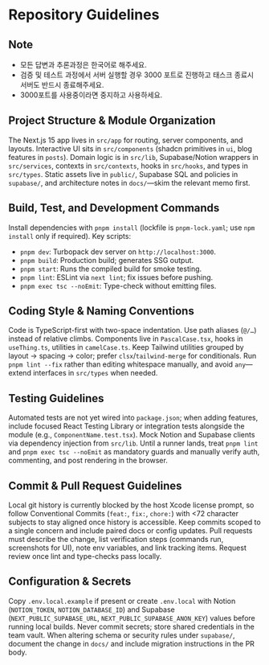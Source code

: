 # Repository Guidelines

## Note
- 모든 답변과 추론과정은 한국어로 해주세요.
- 검증 및 테스트 과정에서 서버 실행할 경우 3000 포트로 진행하고 태스크 종료시 서버도 반드시 종료해주세요.
- 3000포트를 사용중이라면 중지하고 사용하세요.

## Project Structure & Module Organization
The Next.js 15 app lives in `src/app` for routing, server components, and layouts. Interactive UI sits in `src/components` (shadcn primitives in `ui`, blog features in `posts`). Domain logic is in `src/lib`, Supabase/Notion wrappers in `src/services`, contexts in `src/contexts`, hooks in `src/hooks`, and types in `src/types`. Static assets live in `public/`, Supabase SQL and policies in `supabase/`, and architecture notes in `docs/`—skim the relevant memo first.

## Build, Test, and Development Commands
Install dependencies with `pnpm install` (lockfile is `pnpm-lock.yaml`; use `npm install` only if required). Key scripts:
- `pnpm dev`: Turbopack dev server on `http://localhost:3000`.
- `pnpm build`: Production build; generates SSG output.
- `pnpm start`: Runs the compiled build for smoke testing.
- `pnpm lint`: ESLint via `next lint`; fix issues before pushing.
- `pnpm exec tsc --noEmit`: Type-check without emitting files.

## Coding Style & Naming Conventions
Code is TypeScript-first with two-space indentation. Use path aliases (`@/…`) instead of relative climbs. Components live in `PascalCase.tsx`, hooks in `useThing.ts`, utilities in `camelCase.ts`. Keep Tailwind utilities grouped by layout → spacing → color; prefer `clsx`/`tailwind-merge` for conditionals. Run `pnpm lint --fix` rather than editing whitespace manually, and avoid `any`—extend interfaces in `src/types` when needed.

## Testing Guidelines
Automated tests are not yet wired into `package.json`; when adding features, include focused React Testing Library or integration tests alongside the module (e.g., `ComponentName.test.tsx`). Mock Notion and Supabase clients via dependency injection from `src/lib`. Until a runner lands, treat `pnpm lint` and `pnpm exec tsc --noEmit` as mandatory guards and manually verify auth, commenting, and post rendering in the browser.

## Commit & Pull Request Guidelines
Local git history is currently blocked by the host Xcode license prompt, so follow Conventional Commits (`feat:`, `fix:`, `chore:`) with <72 character subjects to stay aligned once history is accessible. Keep commits scoped to a single concern and include paired docs or config updates. Pull requests must describe the change, list verification steps (commands run, screenshots for UI), note env variables, and link tracking items. Request review once lint and type-checks pass locally.

## Configuration & Secrets
Copy `.env.local.example` if present or create `.env.local` with Notion (`NOTION_TOKEN`, `NOTION_DATABASE_ID`) and Supabase (`NEXT_PUBLIC_SUPABASE_URL`, `NEXT_PUBLIC_SUPABASE_ANON_KEY`) values before running local builds. Never commit secrets; store shared credentials in the team vault. When altering schema or security rules under `supabase/`, document the change in `docs/` and include migration instructions in the PR body.
